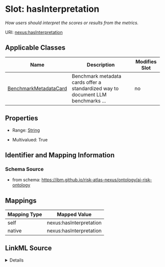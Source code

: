 

# Slot: hasInterpretation


_How users should interpret the scores or results from the metrics._





URI: [nexus:hasInterpretation](https://ibm.github.io/risk-atlas-nexus/ontology/hasInterpretation)



<!-- no inheritance hierarchy -->





## Applicable Classes

| Name | Description | Modifies Slot |
| --- | --- | --- |
| [BenchmarkMetadataCard](BenchmarkMetadataCard.md) | Benchmark metadata cards offer a standardized way to document LLM benchmarks ... |  no  |







## Properties

* Range: [String](String.md)

* Multivalued: True





## Identifier and Mapping Information







### Schema Source


* from schema: https://ibm.github.io/risk-atlas-nexus/ontology/ai-risk-ontology




## Mappings

| Mapping Type | Mapped Value |
| ---  | ---  |
| self | nexus:hasInterpretation |
| native | nexus:hasInterpretation |




## LinkML Source

<details>
```yaml
name: hasInterpretation
description: How users should interpret the scores or results from the metrics.
from_schema: https://ibm.github.io/risk-atlas-nexus/ontology/ai-risk-ontology
rank: 1000
alias: hasInterpretation
domain_of:
- BenchmarkMetadataCard
range: string
multivalued: true

```
</details>